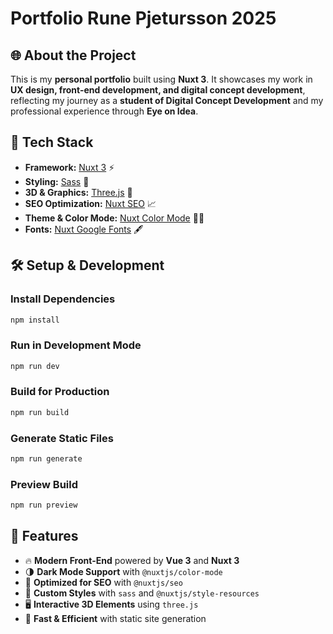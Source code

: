 # Portfolio Rune Pjetursson 2025

## 🌐 About the Project

This is my **personal portfolio** built using **Nuxt 3**. It showcases my work in **UX design, front-end development, and digital concept development**, reflecting my journey as a **student of Digital Concept Development** and my professional experience through **Eye on Idea**.

## 🚀 Tech Stack

- **Framework:** [Nuxt 3](https://nuxt.com) ⚡️
- **Styling:** [Sass](https://sass-lang.com) 🎨
- **3D & Graphics:** [Three.js](https://threejs.org) 🌟
- **SEO Optimization:** [Nuxt SEO](https://github.com/harlan-zw/nuxt-seo) 📈
- **Theme & Color Mode:** [Nuxt Color Mode](https://color-mode.nuxtjs.org) 🌙🌞
- **Fonts:** [Nuxt Google Fonts](https://google-fonts.nuxtjs.org) 🖋️

## 🛠 Setup & Development

### Install Dependencies

```sh
npm install
```

### Run in Development Mode

```sh
npm run dev
```

### Build for Production

```sh
npm run build
```

### Generate Static Files

```sh
npm run generate
```

### Preview Build

```sh
npm run preview
```

## 📌 Features

- 🔥 **Modern Front-End** powered by **Vue 3** and **Nuxt 3**
- 🌗 **Dark Mode Support** with `@nuxtjs/color-mode`
- 🎯 **Optimized for SEO** with `@nuxtjs/seo`
- 🎨 **Custom Styles** with `sass` and `@nuxtjs/style-resources`
- 🖥 **Interactive 3D Elements** using `three.js`
- 🚀 **Fast & Efficient** with static site generation
